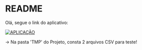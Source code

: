 # README

Olá, segue o link do aplicativo:



 <a href="https://csv-viewer-v2.fly.dev/">
    <img src="https://img.shields.io/badge/ACESSO AO%20APLICAÇÃO-darkblue" alt="APLICAÇÃO">
 </a>

-> Na pasta 'TMP' do Projeto, consta 2 arquivos CSV para teste!
